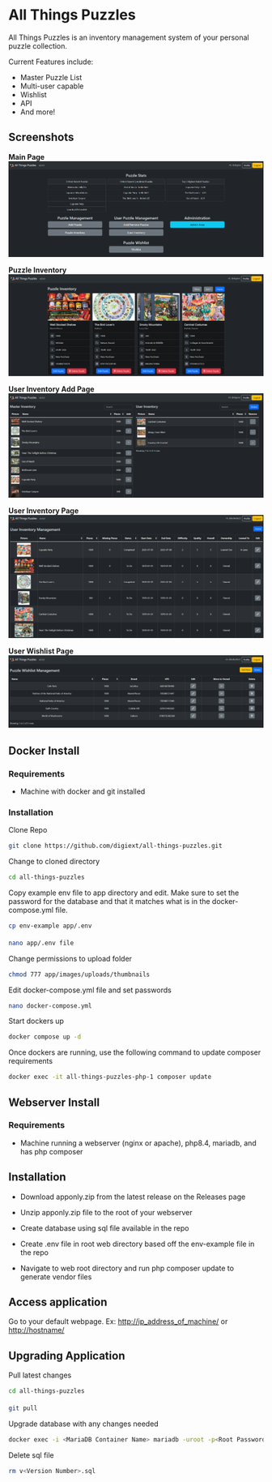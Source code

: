 # All Things Puzzles

All Things Puzzles is an inventory management system of your personal puzzle collection.

Current Features include:
* Master Puzzle List
* Multi-user capable
* Wishlist
* API
* And more!

## Screenshots
**Main Page**
![Main Page](/images/main-page.png?raw=true "Main Page") 

**Puzzle Inventory**
![Puzzle Inventory Page](/images/puzzle-inv-page.png?raw=true "Puzzle Inventory Page") 

**User Inventory Add Page**
![User Inventory Add Page](/images/user-add-puzzles.png?raw=true "User Inventory Add Page") 

**User Inventory Page**
![User Inventory Page](/images/user-inv-manage.png?raw=true "User Inventory Page") 

**User Wishlist Page**
![User Wishlist](/images/user-wishlist.png?raw=true "User Wishlist")

## Docker Install

### Requirements

* Machine with docker and git installed

### Installation

Clone Repo
```bash
git clone https://github.com/digiext/all-things-puzzles.git
```
Change to cloned directory
```bash
cd all-things-puzzles
```

Copy example env file to app directory and edit.  Make sure to set the password for the database and that it matches what is in the docker-compose.yml file.
```bash
cp env-example app/.env

nano app/.env file
```

Change permissions to upload folder
```bash
chmod 777 app/images/uploads/thumbnails
```

Edit docker-compose.yml file and set passwords
```bash
nano docker-compose.yml
```
Start dockers up
```bash
docker compose up -d
```

Once dockers are running, use the following command to update composer requirements
```bash
docker exec -it all-things-puzzles-php-1 composer update
```

## Webserver Install

### Requirements

* Machine running a webserver (nginx or apache), php8.4, mariadb, and has php composer

## Installation

* Download apponly.zip from the latest release on the Releases page

* Unzip apponly.zip file to the root of your webserver

* Create database using sql file available in the repo

* Create .env file in root web directory based off the env-example file in the repo

* Navigate to web root directory and run php composer update to generate vendor files

## Access application

Go to your default webpage.  Ex: <http://ip_address_of_machine/> or <http://hostname/>

## Upgrading Application

Pull latest changes
```bash
cd all-things-puzzles

git pull
```

Upgrade database with any changes needed
```bash
docker exec -i <MariaDB Container Name> mariadb -uroot -p<Root Password> puzzlethings < v<Version Number>.sql
```

Delete sql file
```bash
rm v<Version Number>.sql